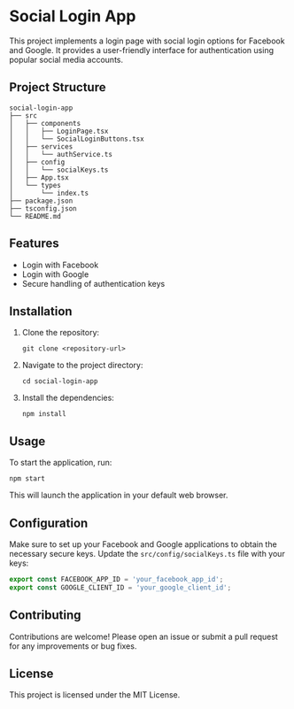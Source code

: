 # Social Login App

This project implements a login page with social login options for Facebook and Google. It provides a user-friendly interface for authentication using popular social media accounts.

## Project Structure

```
social-login-app
├── src
│   ├── components
│   │   ├── LoginPage.tsx
│   │   └── SocialLoginButtons.tsx
│   ├── services
│   │   └── authService.ts
│   ├── config
│   │   └── socialKeys.ts
│   ├── App.tsx
│   └── types
│       └── index.ts
├── package.json
├── tsconfig.json
└── README.md
```

## Features

- Login with Facebook
- Login with Google
- Secure handling of authentication keys

## Installation

1. Clone the repository:
   ```
   git clone <repository-url>
   ```

2. Navigate to the project directory:
   ```
   cd social-login-app
   ```

3. Install the dependencies:
   ```
   npm install
   ```

## Usage

To start the application, run:
```
npm start
```

This will launch the application in your default web browser.

## Configuration

Make sure to set up your Facebook and Google applications to obtain the necessary secure keys. Update the `src/config/socialKeys.ts` file with your keys:

```typescript
export const FACEBOOK_APP_ID = 'your_facebook_app_id';
export const GOOGLE_CLIENT_ID = 'your_google_client_id';
```

## Contributing

Contributions are welcome! Please open an issue or submit a pull request for any improvements or bug fixes.

## License

This project is licensed under the MIT License.